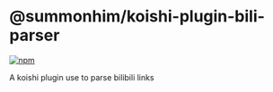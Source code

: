 # @summonhim/koishi-plugin-bili-parser

[![npm](https://img.shields.io/npm/v/@summonhim/koishi-plugin-bili-parser?style=flat-square)](https://www.npmjs.com/package/@summonhim/koishi-plugin-bili-parser)

A koishi plugin use to parse bilibili links
